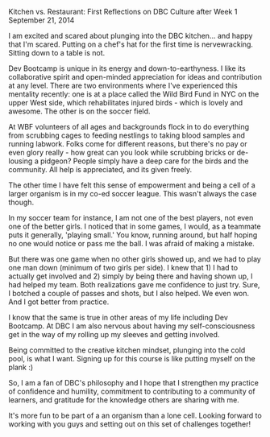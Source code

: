 
<!-- This template is in markdown, not html, so
  it will not render beautifully when you copy and
  paste it into your github.io site, but it will at
  least be published. Next week you'll be creating a
  blog template using HTML and CSS and you'll be able
  to copy and paste the blog posts from week 1 in there
  to make them pretty next week.

  For now, please replace the title, subtitle (if desired),
  and date with the text you would like. Markdown is pretty
  simple, so you can just feel free to type. =) -->


Kitchen vs. Restaurant: First Reflections on DBC Culture after Week 1
September 21, 2014

I am excited and scared about plunging into the DBC kitchen... and happy that I'm scared. Putting on a chef's hat for the first time is nervewracking. Sitting down to a table is not.

Dev Bootcamp is unique in its energy and down-to-earthyness. I like its collaborative spirit and open-minded appreciation for ideas and contribution at any level. There are two environments where I've experienced this mentality recently: one is at a place called the Wild Bird Fund in NYC on the upper West side, which rehabilitates injured birds - which is lovely and awesome. The other is on the soccer field.

At WBF volunteers of all ages and backgrounds flock in to do everything from scrubbing cages to feeding nestlings to taking blood samples and running labwork. Folks come for different reasons, but there's no pay or even glory really - how great can you look while scrubbing bricks or de-lousing a pidgeon? People simply have a deep care for the birds and the community. All help is appreciated, and its given freely. 

The other time I have felt this sense of empowerment and being a cell of a larger organism is in my co-ed soccer league. This wasn't always the case though.

In my soccer team for instance, I am not one of the best players, not even one of the better girls. I noticed that in some games, I would, as a teammate puts it generally, 'playing small.' You know, running around, but half hoping no one would notice or pass me the ball. I was afraid of making a mistake.

But there was one game when no other girls showed up, and we had to play one man down (minimum of two girls per side). I knew that 1) I had to actually get involved and 2) simply by being there and having shown up, I had helped my team. Both realizations gave me confidence to just try. Sure, I botched a couple of passes and shots, but I also helped. We even won. And I got better from practice. 

I know that the same is true in other areas of my life including Dev Bootcamp. At DBC I am also nervous about having my self-consciousness get in the way of my rolling up my sleeves and getting involved.

Being committed to the creative kitchen mindset, plunging into the cold pool, is what I want. Signing up for this course is like putting myself on the plank :)

So, I am a fan of DBC's philosophy and I hope that I strengthen my practice of confidence and humility, commitment to contributing to a community of learners, and gratitude for the knowledge others are sharing with me. 

It's more fun to be part of a an organism than a lone cell. Looking forward to working with you guys and setting out on this set of challenges together! 







